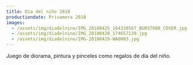 ```yaml
---
title: Día del niño 2018
productiondate: Privamera 2018
images:
  - /assets/img/diadelnino/IMG_20180425_164338567_BURST000_COVER.jpg
  - /assets/img/diadelnino/IMG_20180428_174657139.jpg
  - /assets/img/diadelnino/IMG-20180429-WA0003.jpg
---
```

Juego de diorama, pintura y pinceles como regalos de día del niño.
